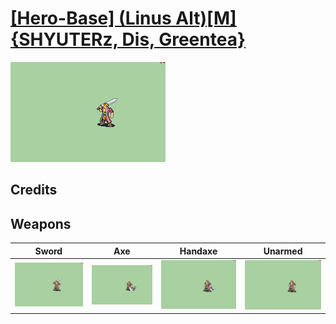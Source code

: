 # [\[Hero-Base\] \(Linus Alt\)\[M\]{SHYUTERz, Dis, Greentea}](./%5BHero-Base%5D%20(Linus%20Alt)%5BM%5D%7BSHYUTERz,%20Dis,%20Greentea%7D)

<img src="./1.%20Sword/Sword_000.png" alt="[Hero-Base] (Linus Alt)[M]{SHYUTERz, Dis, Greentea} standing" />

## Credits



## Weapons


|Sword |Axe |Handaxe |Unarmed |
|  :---: | :---: | :---: | :---: |
| <img alt="Sword animation" src="./1.%20Sword/Sword.gif" /> | <img alt="Axe animation" src="./3.%20Axe/Axe.gif" /> | <img alt="Handaxe animation" src="./4.%20Handaxe/Handaxe.gif" /> | <img alt="Unarmed animation" src="./8.%20Unarmed/Unarmed.gif" /> |
